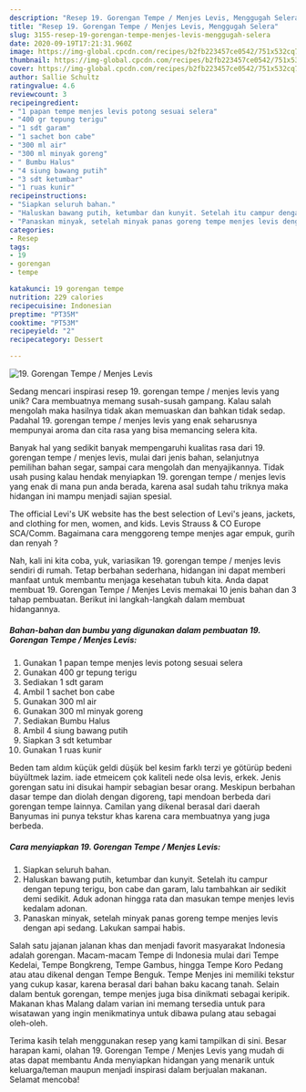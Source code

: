 ```yaml
---
description: "Resep 19. Gorengan Tempe / Menjes Levis, Menggugah Selera"
title: "Resep 19. Gorengan Tempe / Menjes Levis, Menggugah Selera"
slug: 3155-resep-19-gorengan-tempe-menjes-levis-menggugah-selera
date: 2020-09-19T17:21:31.960Z
image: https://img-global.cpcdn.com/recipes/b2fb223457ce0542/751x532cq70/19-gorengan-tempe-menjes-levis-foto-resep-utama.jpg
thumbnail: https://img-global.cpcdn.com/recipes/b2fb223457ce0542/751x532cq70/19-gorengan-tempe-menjes-levis-foto-resep-utama.jpg
cover: https://img-global.cpcdn.com/recipes/b2fb223457ce0542/751x532cq70/19-gorengan-tempe-menjes-levis-foto-resep-utama.jpg
author: Sallie Schultz
ratingvalue: 4.6
reviewcount: 3
recipeingredient:
- "1 papan tempe menjes levis potong sesuai selera"
- "400 gr tepung terigu"
- "1 sdt garam"
- "1 sachet bon cabe"
- "300 ml air"
- "300 ml minyak goreng"
- " Bumbu Halus"
- "4 siung bawang putih"
- "3 sdt ketumbar"
- "1 ruas kunir"
recipeinstructions:
- "Siapkan seluruh bahan."
- "Haluskan bawang putih, ketumbar dan kunyit. Setelah itu campur dengan tepung terigu, bon cabe dan garam, lalu tambahkan air sedikit demi sedikit. Aduk adonan hingga rata dan masukan tempe menjes levis kedalam adonan."
- "Panaskan minyak, setelah minyak panas goreng tempe menjes levis dengan api sedang. Lakukan sampai habis."
categories:
- Resep
tags:
- 19
- gorengan
- tempe

katakunci: 19 gorengan tempe 
nutrition: 229 calories
recipecuisine: Indonesian
preptime: "PT35M"
cooktime: "PT53M"
recipeyield: "2"
recipecategory: Dessert

---
```



![19. Gorengan Tempe / Menjes Levis](https://img-global.cpcdn.com/recipes/b2fb223457ce0542/751x532cq70/19-gorengan-tempe-menjes-levis-foto-resep-utama.jpg)

Sedang mencari inspirasi resep 19. gorengan tempe / menjes levis yang unik? Cara membuatnya memang susah-susah gampang. Kalau salah mengolah maka hasilnya tidak akan memuaskan dan bahkan tidak sedap. Padahal 19. gorengan tempe / menjes levis yang enak seharusnya mempunyai aroma dan cita rasa yang bisa memancing selera kita.

Banyak hal yang sedikit banyak mempengaruhi kualitas rasa dari 19. gorengan tempe / menjes levis, mulai dari jenis bahan, selanjutnya pemilihan bahan segar, sampai cara mengolah dan menyajikannya. Tidak usah pusing kalau hendak menyiapkan 19. gorengan tempe / menjes levis yang enak di mana pun anda berada, karena asal sudah tahu triknya maka hidangan ini mampu menjadi sajian spesial.

The official Levi&#39;s UK website has the best selection of Levi&#39;s jeans, jackets, and clothing for men, women, and kids. Levis Strauss &amp; CO Europe SCA/Comm. Bagaimana cara menggoreng tempe menjes agar empuk, gurih dan renyah ?


Nah, kali ini kita coba, yuk, variasikan 19. gorengan tempe / menjes levis sendiri di rumah. Tetap berbahan sederhana, hidangan ini dapat memberi manfaat untuk membantu menjaga kesehatan tubuh kita. Anda dapat membuat 19. Gorengan Tempe / Menjes Levis memakai 10 jenis bahan dan 3 tahap pembuatan. Berikut ini langkah-langkah dalam membuat hidangannya.

<!--inarticleads1-->

##### Bahan-bahan dan bumbu yang digunakan dalam pembuatan 19. Gorengan Tempe / Menjes Levis:

1. Gunakan 1 papan tempe menjes levis potong sesuai selera
1. Gunakan 400 gr tepung terigu
1. Sediakan 1 sdt garam
1. Ambil 1 sachet bon cabe
1. Gunakan 300 ml air
1. Gunakan 300 ml minyak goreng
1. Sediakan  Bumbu Halus
1. Ambil 4 siung bawang putih
1. Siapkan 3 sdt ketumbar
1. Gunakan 1 ruas kunir


Beden tam aldım küçük geldi düşük bel kesim farklı terzi ye götürüp bedeni büyültmek lazim. iade etmeicem çok kaliteli nede olsa levis, erkek. Jenis gorengan satu ini disukai hampir sebagian besar orang. Meskipun berbahan dasar tempe dan diolah dengan digoreng, tapi mendoan berbeda dari gorengan tempe lainnya. Camilan yang dikenal berasal dari daerah Banyumas ini punya tekstur khas karena cara membuatnya yang juga berbeda. 

<!--inarticleads2-->

##### Cara menyiapkan 19. Gorengan Tempe / Menjes Levis:

1. Siapkan seluruh bahan.
1. Haluskan bawang putih, ketumbar dan kunyit. Setelah itu campur dengan tepung terigu, bon cabe dan garam, lalu tambahkan air sedikit demi sedikit. Aduk adonan hingga rata dan masukan tempe menjes levis kedalam adonan.
1. Panaskan minyak, setelah minyak panas goreng tempe menjes levis dengan api sedang. Lakukan sampai habis.


Salah satu jajanan jalanan khas dan menjadi favorit masyarakat Indonesia adalah gorengan. Macam-macam Tempe di Indonesia mulai dari Tempe Kedelai, Tempe Bongkreng, Tempe Gambus, hingga Tempe Koro Pedang atau atau dikenal dengan Tempe Benguk. Tempe Menjes ini memiliki tekstur yang cukup kasar, karena berasal dari bahan baku kacang tanah. Selain dalam bentuk gorengan, tempe menjes juga bisa dinikmati sebagai keripik. Makanan khas Malang dalam varian ini memang tersedia untuk para wisatawan yang ingin menikmatinya untuk dibawa pulang atau sebagai oleh-oleh. 

Terima kasih telah menggunakan resep yang kami tampilkan di sini. Besar harapan kami, olahan 19. Gorengan Tempe / Menjes Levis yang mudah di atas dapat membantu Anda menyiapkan hidangan yang menarik untuk keluarga/teman maupun menjadi inspirasi dalam berjualan makanan. Selamat mencoba!
